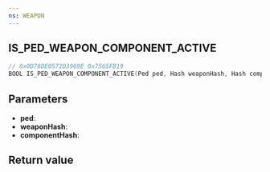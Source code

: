 ```yaml
---
ns: WEAPON
---
```

## IS_PED_WEAPON_COMPONENT_ACTIVE

```c
// 0x0D78DE0572D3969E 0x7565FB19
BOOL IS_PED_WEAPON_COMPONENT_ACTIVE(Ped ped, Hash weaponHash, Hash componentHash);
```


## Parameters
* **ped**: 
* **weaponHash**: 
* **componentHash**: 

## Return value
